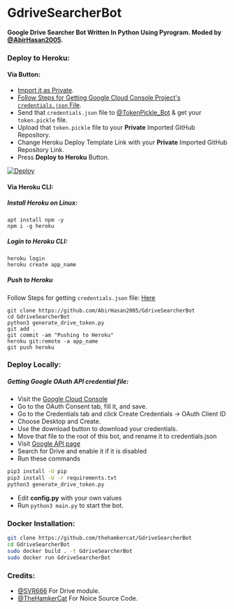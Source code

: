 # GdriveSearcherBot
**Google Drive Searcher Bot Written In Python Using Pyrogram.
Moded by [@AbirHasan2005](https://github.com/AbirHasan2005).**

### Deploy to Heroku:
#### Via Button:
- [Import it as Private](https://github.com/new/import).
- [Follow Steps for Getting Google Cloud Console Project's `credentials.json` File](https://github.com/AbirHasan2005/GdriveSearcherBot#getting-google-oauth-api-credential-file).
- Send that `credentials.json` file to [@TokenPickle_Bot](https://t.me/TokenPickle_Bot) & get your `token.pickle` file.
- Upload that `token.pickle` file to your **Private** Imported GitHub Repository.
- Change Heroku Deploy Template Link with your **Private** Imported GitHub Repository Link.
- Press **Deploy to Heroku** Button.

[![Deploy](https://www.herokucdn.com/deploy/button.svg)](https://heroku.com/deploy?template=https://github.com/kristy-offl/Gggejeke)

#### Via Heroku CLI:
##### Install Heroku on Linux:
```shell
apt install npm -y
npm i -g heroku
```
##### Login to Heroku CLI:
```shell
heroku login
heroku create app_name
```
##### Push to Heroku
Follow Steps for getting `credentials.json` file: [Here](https://github.com/AbirHasan2005/GdriveSearcherBot#getting-google-oauth-api-credential-file)
```shell
git clone https://github.com/AbirHasan2005/GdriveSearcherBot
cd GdriveSearcherBot
python3 generate_drive_token.py
git add .
git commit -am "Pushing to Heroku"
heroku git:remote -a app_name
git push heroku
```

### Deploy Locally:
##### Getting Google OAuth API credential file:
- Visit the [Google Cloud Console](https://console.developers.google.com/apis/credentials)
- Go to the OAuth Consent tab, fill it, and save.
- Go to the Credentials tab and click Create Credentials -> OAuth Client ID
- Choose Desktop and Create.
- Use the download button to download your credentials.
- Move that file to the root of this bot, and rename it to credentials.json
- Visit [Google API page](https://console.developers.google.com/apis/library)
- Search for Drive and enable it if it is disabled
- Run these commands

```sh
pip3 install -U pip
pip3 install -U -r requirements.txt
python3 generate_drive_token.py
```
- Edit **config.py** with your own values
- Run  ```python3 main.py```  to start the bot.

### Docker Installation:
```sh
git clone https://github.com/thehamkercat/GdriveSearcherBot
cd GdriveSearcherBot
sudo docker build . -t GdriveSearcherBot
sudo docker run GdriveSearcherBot
```
### Credits:
- [@SVR666](https://github.com/SVR666) For Drive module.
- [@TheHamkerCat](https://github.com/TheHamkerCat/) For Noice Source Code.
